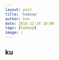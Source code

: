 ```yaml
---
layout: post
title: 'hadoop'
author: hun
date: 2018-12-24 10:00
tags: [hadoop]
image: /
---
```



## ku